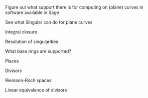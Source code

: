 Figure out what support there is for computing on (plane) curves in software available in Sage

See what Singular can do for plane curves

Integral closure

Resolution of singularities

What base rings are supported?

Places

Divisors

Riemann-Roch spaces

Linear equivalence of divisors
